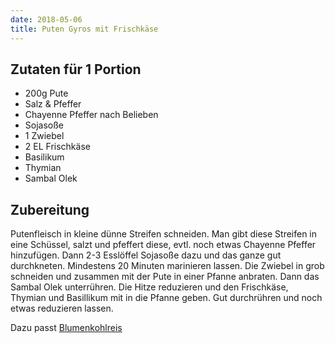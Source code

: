 ```yaml
---
date: 2018-05-06
title: Puten Gyros mit Frischkäse
---
```


## Zutaten für 1 Portion
- 200g Pute
- Salz & Pfeffer
- Chayenne Pfeffer nach Belieben
- Sojasoße
- 1 Zwiebel
- 2 EL Frischkäse
- Basilikum
- Thymian
- Sambal Olek

## Zubereitung
Putenfleisch in kleine dünne Streifen schneiden. Man gibt diese Streifen in eine Schüssel, salzt und pfeffert diese, evtl. noch etwas Chayenne Pfeffer hinzufügen. Dann 2-3 Esslöffel Sojasoße dazu und das ganze gut durchkneten. Mindestens 20 Minuten marinieren lassen.
Die Zwiebel in grob schneiden und zusammen mit der Pute in einer Pfanne anbraten. Dann das Sambal Olek unterrühren. Die Hitze reduzieren und den Frischkäse, Thymian und Basillikum mit in die Pfanne geben. Gut durchrühren und noch etwas reduzieren lassen.

Dazu passt [Blumenkohlreis](../beilagen/Blumenkohlreis.html)
